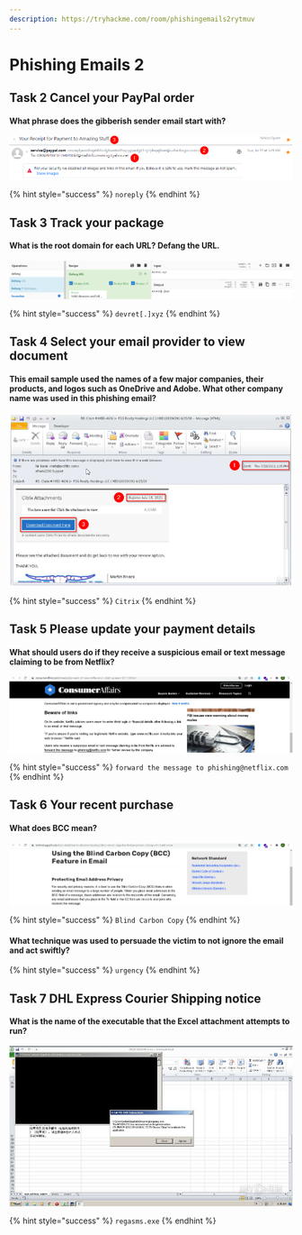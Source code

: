 ```yaml
---
description: https://tryhackme.com/room/phishingemails2rytmuv
---
```


# Phishing Emails 2

## Task 2 Cancel your PayPal order

#### What phrase does the gibberish sender email start with?

![](<../../.gitbook/assets/image (5).png>)

{% hint style="success" %}
`noreply`
{% endhint %}

## Task 3 Track your package

#### What is the root domain for each URL? Defang the URL.

![](<../../.gitbook/assets/Screenshot from 2022-03-20 15-36-40.png>)

{% hint style="success" %}
`devret[.]xyz`
{% endhint %}

## Task 4 Select your email provider to view document

#### This email sample used the names of a few major companies, their products, and logos such as OneDrive and Adobe. What other company name was used in this phishing email?

![](<../../.gitbook/assets/image (3) (1).png>)

{% hint style="success" %}
`Citrix`
{% endhint %}

## Task 5 Please update your payment details

#### What should users do if they receive a suspicious email or text message claiming to be from Netflix?

![](<../../.gitbook/assets/Screenshot from 2022-03-20 15-50-44.png>)

{% hint style="success" %}
`forward the message to phishing@netflix.com`
{% endhint %}

## Task 6 Your recent purchase

#### What does BCC mean?

![](<../../.gitbook/assets/Screenshot from 2022-03-20 15-55-12.png>)

{% hint style="success" %}
`Blind Carbon Copy`
{% endhint %}

#### What technique was used to persuade the victim to not ignore the email and act swiftly?

{% hint style="success" %}
`urgency`
{% endhint %}

## Task 7 DHL Express Courier Shipping notice

#### What is the name of the executable that the Excel attachment attempts to run?

![](<../../.gitbook/assets/image (2).png>)

{% hint style="success" %}
`regasms.exe`
{% endhint %}
